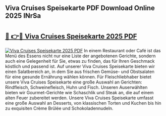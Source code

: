 ## Viva Cruises Speisekarte PDF Download Online 2025 INrSa

# <h2><a href="http://gcd7rui.nevu.top/?p=Viva+Cruises+Speisekarte">🔗 👉🔴 Viva Cruises Speisekarte 2025 PDF</a></h2>

[![Viva Cruises Speisekarte 2025 PDF](https://i.imgur.com/dBaPXMq.png)](http://gcd7rui.nevu.top/?p=Viva+Cruises+Speisekarte)
In einem Restaurant oder Café ist das Menü des Essens nicht nur eine Liste der angebotenen Gerichte, sondern auch eine Gelegenheit für Sie, etwas zu finden, das für Ihren Geschmack köstlich und passend ist. Auf unserer Viva Cruises Speisekarte bieten wir einen Salatbereich an, in dem Sie aus frischen Gemüse- und Obstsalaten für eine gesunde Ernährung wählen können. Für Fleischliebhaber bietet unsere Viva Cruises Speisekarte eine große Auswahl an Gerichten: Rindfleisch, Schweinefleisch, Huhn und Fisch. Unseren Auserwählten bieten wir Gourmet-Gerichte wie Schaschlik und Steak an, die auf einem alten Feuer zubereitet werden. Unsere Viva Cruises Speisekarte umfasst eine große Auswahl an Desserts, von klassischen Torten und Kuchen bis hin zu exquisiten Crème Brûlée und Schokoladennudeln.
